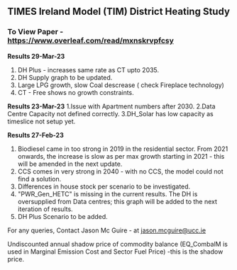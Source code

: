 ## TIMES Ireland Model (TIM) District Heating Study

### To View Paper - https://www.overleaf.com/read/mxnskrvpfcsy 

**Results 29-Mar-23**
1. DH Plus - increases same rate as CT upto 2035.
2. DH Supply graph to be updated.  
3. Large LPG growth, slow Coal descrease ( check Fireplace technology)
4. CT - Free shows no growth constraints. 

**Results 23-Mar-23**
1.Issue with Apartment numbers after 2030. 
2.Data Centre Capacity not defined correctly. 
3.DH_Solar has low capacity as timeslice not setup yet.

**Results 27-Feb-23**
1. Biodiesel came in too strong in 2019 in the residential sector. From 2021 onwards, the increase is slow as per max growth starting in 2021 - this will be amended in the next update. 
2. CCS comes in very strong in 2040 - with no CCS, the model could not find a solution. 
3. Differences in house stock per scenario to be investigated. 
4. "PWR_Gen_HETC" is missing in the current results. The DH is oversupplied from Data centres; this graph will be added to the next iteration of results. 
5. DH Plus Scenario to be added. 

For any queries, Contact Jason Mc Guire - at jason.mcguire@ucc.ie

Undiscounted annual shadow price of commodity balance (EQ_CombalM is used in Marginal Emission Cost and Sector Fuel Price) -this is the shadow price. 


